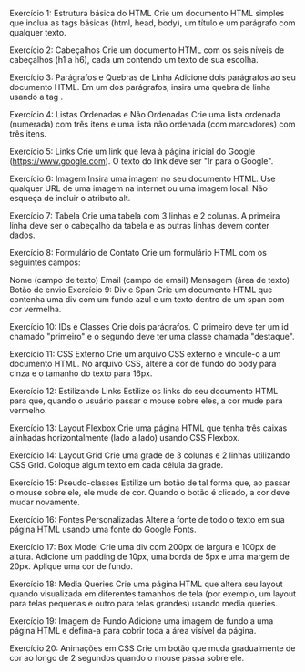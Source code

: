 Exercício 1: Estrutura básica do HTML Crie um documento HTML simples que inclua as tags básicas (html, head, body), um título e um parágrafo com qualquer texto.

Exercício 2: Cabeçalhos Crie um documento HTML com os seis níveis de cabeçalhos (h1 a h6), cada um contendo um texto de sua escolha.

Exercício 3: Parágrafos e Quebras de Linha Adicione dois parágrafos ao seu documento HTML. Em um dos parágrafos, insira uma quebra de linha usando a tag
.

Exercício 4: Listas Ordenadas e Não Ordenadas Crie uma lista ordenada (numerada) com três itens e uma lista não ordenada (com marcadores) com três itens.

Exercício 5: Links Crie um link que leva à página inicial do Google (https://www.google.com). O texto do link deve ser "Ir para o Google".

Exercício 6: Imagem Insira uma imagem no seu documento HTML. Use qualquer URL de uma imagem na internet ou uma imagem local. Não esqueça de incluir o atributo alt.

Exercício 7: Tabela Crie uma tabela com 3 linhas e 2 colunas. A primeira linha deve ser o cabeçalho da tabela e as outras linhas devem conter dados.

Exercício 8: Formulário de Contato Crie um formulário HTML com os seguintes campos:

Nome (campo de texto) Email (campo de email) Mensagem (área de texto) Botão de envio Exercício 9: Div e Span Crie um documento HTML que contenha uma div com um fundo azul e um texto dentro de um span com cor vermelha.

Exercício 10: IDs e Classes Crie dois parágrafos. O primeiro deve ter um id chamado "primeiro" e o segundo deve ter uma classe chamada "destaque".

Exercício 11: CSS Externo Crie um arquivo CSS externo e vincule-o a um documento HTML. No arquivo CSS, altere a cor de fundo do body para cinza e o tamanho do texto para 16px.

Exercício 12: Estilizando Links Estilize os links do seu documento HTML para que, quando o usuário passar o mouse sobre eles, a cor mude para vermelho.

Exercício 13: Layout Flexbox Crie uma página HTML que tenha três caixas alinhadas horizontalmente (lado a lado) usando CSS Flexbox.

Exercício 14: Layout Grid Crie uma grade de 3 colunas e 2 linhas utilizando CSS Grid. Coloque algum texto em cada célula da grade.

Exercício 15: Pseudo-classes Estilize um botão de tal forma que, ao passar o mouse sobre ele, ele mude de cor. Quando o botão é clicado, a cor deve mudar novamente.

Exercício 16: Fontes Personalizadas Altere a fonte de todo o texto em sua página HTML usando uma fonte do Google Fonts.

Exercício 17: Box Model Crie uma div com 200px de largura e 100px de altura. Adicione um padding de 10px, uma borda de 5px e uma margem de 20px. Aplique uma cor de fundo.

Exercício 18: Media Queries Crie uma página HTML que altera seu layout quando visualizada em diferentes tamanhos de tela (por exemplo, um layout para telas pequenas e outro para telas grandes) usando media queries.

Exercício 19: Imagem de Fundo Adicione uma imagem de fundo a uma página HTML e defina-a para cobrir toda a área visível da página.

Exercício 20: Animações em CSS Crie um botão que muda gradualmente de cor ao longo de 2 segundos quando o mouse passa sobre ele.
